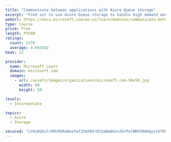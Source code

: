 ```yaml
---
title: "Communicate between applications with Azure Queue storage"
excerpt: "Find out to use Azure Queue storage to handle high demand and improve resilience in your distributed applications."
webUrl: https://docs.microsoft.com/en-us/learn/modules/communicate-between-apps-with-azure-queue-storage/
type: course
price: Free
length: PT56M
ratings:
  count: 2570
  average: 4.603502
heat: 52

provider:
  name: Microsoft Learn
  domain: microsoft.com
  images:
    - url: /assets/images/organizations/microsoft.com-50x50.jpg
      width: 50
      height: 50

levels:
  - Intermediate

topics:
  - Azure
  - Storage

secured: "LV4v6QXx7/KMrOSRoWxofwfZhAX8SrKtSaDeDUcnJGrPalWWYU96HqozsV76VZgmCNIF+2DZD6xBNkx3zKFm5raZHtCVTwTvuLlFD7up0oUqnmUMk7XjzqpFOz25UZ9Y1hdJ+6YkaZ/l1kkLTjJoWBg98JC4jdwkrG9MZm3LMjwH3xPiESiYFdFPIPlUKTblLQJ7tvExnbs1J/36CUbG6nwLVho/zhBW0rQxE2pkWuIdVZcOmzkBo5eiavglNvmceDquDRlVA5H8ASz5+QScsSF5fSJYsS1RzNWp1vYKpUJUOeqNlvD8T8VLQCWoEWsefwae1JgSp1yJgQBfK2Qr0sXyYui1CDik3wDKMSizIsayq70MrVT9LFmJGhZz4U+6jeme0nRP0Bi7ohfztTvWMqzjvQgacBEngmLD3R+0LA0=;oXw/kNQ/AdoZlXWSGtF4cg=="
---
```


